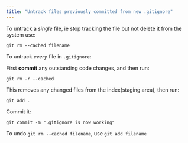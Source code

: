 ```yaml
---
title: "Untrack files previously committed from new .gitignore"
---
```


To untrack a _single_ file, ie stop tracking the file but not delete it from the system use:

`git rm --cached filename`

To untrack _every_ file in `.gitignore`:

First **commit** any outstanding code changes, and then run:

`git rm -r --cached`

This removes any changed files from the index(staging area), then run:

`git add .`

Commit it:

`git commit -m ".gitignore is now working"`

To undo `git rm --cached filename`, use `git add filename`
